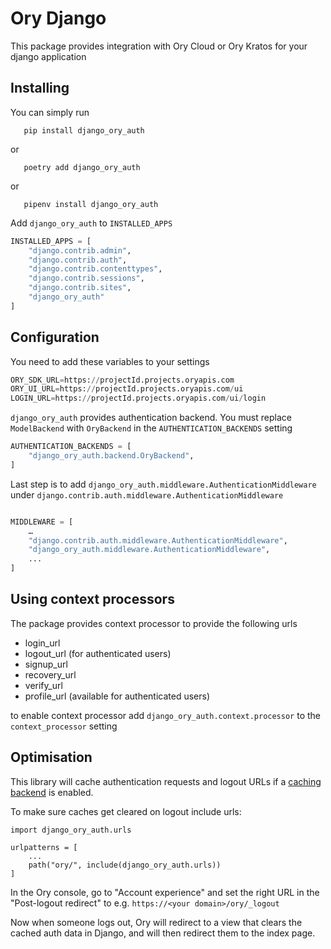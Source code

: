 # Ory Django

This package provides integration with Ory Cloud or Ory Kratos for your django application

## Installing

You can simply run

```
   pip install django_ory_auth
```

or

```
   poetry add django_ory_auth
```

or

```
   pipenv install django_ory_auth
```

Add `django_ory_auth` to `INSTALLED_APPS`

```python
INSTALLED_APPS = [
    "django.contrib.admin",
    "django.contrib.auth",
    "django.contrib.contenttypes",
    "django.contrib.sessions",
    "django.contrib.sites",
    "django_ory_auth"
]
```

## Configuration

You need to add these variables to your settings

```python
ORY_SDK_URL=https://projectId.projects.oryapis.com
ORY_UI_URL=https://projectId.projects.oryapis.com/ui
LOGIN_URL=https://projectId.projects.oryapis.com/ui/login
```

`django_ory_auth` provides authentication backend. You must replace `ModelBackend` with `OryBackend` in the `AUTHENTICATION_BACKENDS` setting

```python
AUTHENTICATION_BACKENDS = [
    "django_ory_auth.backend.OryBackend",
]
```

Last step is to add `django_ory_auth.middleware.AuthenticationMiddleware` under `django.contrib.auth.middleware.AuthenticationMiddleware`

```python

MIDDLEWARE = [
    …
    "django.contrib.auth.middleware.AuthenticationMiddleware",
    "django_ory_auth.middleware.AuthenticationMiddleware",
    ...
]
```

## Using context processors

The package provides context processor to provide the following urls

- login_url
- logout_url (for authenticated users)
- signup_url
- recovery_url
- verify_url
- profile_url (available for authenticated users)

to enable context processor add `django_ory_auth.context.processor` to the `context_processor` setting

## Optimisation

This library will cache authentication requests and logout URLs if a [caching backend](https://docs.djangoproject.com/en/stable/ref/settings/#std-setting-CACHES) is enabled.

To make sure caches get cleared on logout include urls:

```
import django_ory_auth.urls

urlpatterns = [
    ...
    path("ory/", include(django_ory_auth.urls))
]
```

In the Ory console, go to "Account experience" and set the right URL in the "Post-logout redirect" to e.g. `https://<your domain>/ory/_logout`

Now when someone logs out, Ory will redirect to a view that clears the cached auth data in Django, and will then redirect them to the index page.
